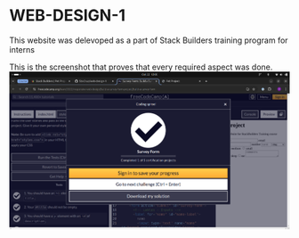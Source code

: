 # WEB-DESIGN-1

This website was delevoped as a part of Stack Builders training program for interns

This is the screenshot that proves that every required aspect was done.
![alt text](images/test-passed.png)
